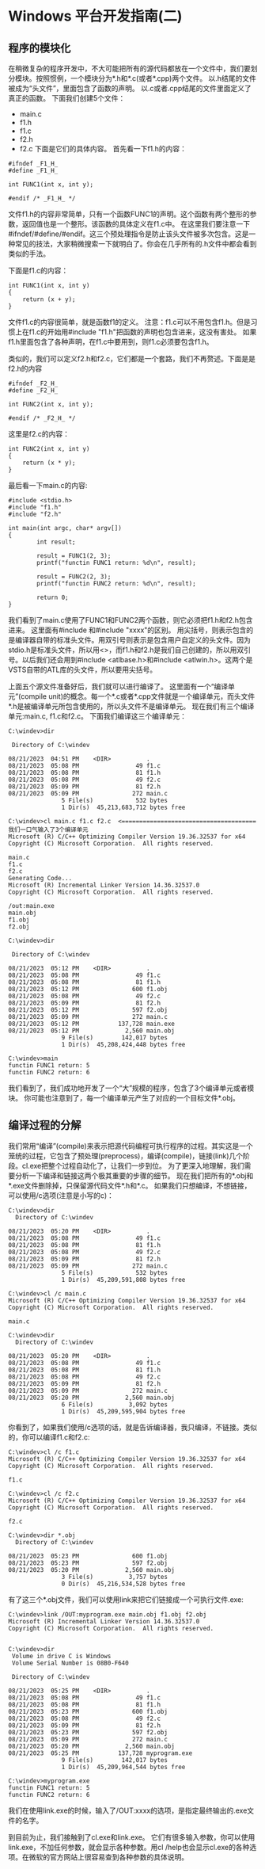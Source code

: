 # Windows 平台开发指南(二)


## 程序的模块化
在稍微复杂的程序开发中，不大可能把所有的源代码都放在一个文件中，我们要划分模块。按照惯例，一个模块分为*.h和*.c(或者*.cpp)两个文件。 以.h结尾的文件被成为“头文件”，里面包含了函数的声明。 以.c或者.cpp结尾的文件里面定义了真正的函数。 下面我们创建5个文件：
- main.c
- f1.h
- f1.c
- f2.h
- f2.c
下面是它们的具体内容。 首先看一下f1.h的内容：
```
#ifndef _F1_H_
#define _F1_H_

int FUNC1(int x, int y);

#endif /* _F1_H_ */
```
文件f1.h的内容非常简单，只有一个函数FUNC1的声明。这个函数有两个整形的参数，返回值也是一个整形。该函数的具体定义在f1.c中。 在这里我们要注意一下#ifndef/#define/#endif。这三个预处理指令是防止该头文件被多次包含。这是一种常见的技法，大家稍微搜索一下就明白了。你会在几乎所有的.h文件中都会看到类似的手法。


下面是f1.c的内容：
```
int FUNC1(int x, int y)
{
	return (x + y);
}
```
文件f1.c的内容很简单，就是函数f1的定义。 注意：f1.c可以不用包含f1.h。但是习惯上在f1.c的开始用#include "f1.h"把函数的声明也包含进来，这没有害处。 如果f1.h里面包含了各种声明，在f1.c中要用到，则f1.c必须要包含f1.h。

类似的，我们可以定义f2.h和f2.c，它们都是一个套路，我们不再赘述。下面是是f2.h的内容
```
#ifndef _F2_H_
#define _F2_H_

int FUNC2(int x, int y);

#endif /* _F2_H_ */
```
这里是f2.c的内容：
```
int FUNC2(int x, int y)
{
	return (x * y);
}
```

最后看一下main.c的内容:
```
#include <stdio.h>
#include "f1.h"
#include "f2.h"

int main(int argc, char* argv[])
{
        int result;

        result = FUNC1(2, 3);
        printf("functin FUNC1 return: %d\n", result);

        result = FUNC2(2, 3);
        printf("functin FUNC2 return: %d\n", result);

        return 0;
}
```
我们看到了main.c使用了FUNC1和FUNC2两个函数，则它必须把f1.h和f2.h包含进来。 这里面有#include <xxxx>和#include "xxxx"的区别。 用尖括号，则表示包含的是编译器自带的标准头文件。用双引号则表示是包含用户自定义的头文件。因为stdio.h是标准头文件，所以用<>，而f1.h和f2.h是我们自己创建的，所以用双引号。以后我们还会用到#include <atlbase.h>和#include <atlwin.h>。这两个是VSTS自带的ATL库的头文件，所以要用尖括号。

上面五个源文件准备好后，我们就可以进行编译了。 这里面有一个“编译单元”(compile unit)的概念。每一个*.c或者*.cpp文件就是一个编译单元，而头文件*.h是被编译单元所包含使用的，所以头文件不是编译单元。 现在我们有三个编译单元:main.c, f1.c和f2.c。 下面我们编译这三个编译单元：
```
C:\windev>dir
 
 Directory of C:\windev

08/21/2023  04:51 PM    <DIR>          .
08/21/2023  05:08 PM                49 f1.c
08/21/2023  05:08 PM                81 f1.h
08/21/2023  05:08 PM                49 f2.c
08/21/2023  05:09 PM                81 f2.h
08/21/2023  05:09 PM               272 main.c
               5 File(s)            532 bytes
               1 Dir(s)  45,213,683,712 bytes free

C:\windev>cl main.c f1.c f2.c  <====================================== 我们一口气输入了3个编译单元
Microsoft (R) C/C++ Optimizing Compiler Version 19.36.32537 for x64
Copyright (C) Microsoft Corporation.  All rights reserved.

main.c
f1.c
f2.c
Generating Code...
Microsoft (R) Incremental Linker Version 14.36.32537.0
Copyright (C) Microsoft Corporation.  All rights reserved.

/out:main.exe
main.obj
f1.obj
f2.obj

C:\windev>dir
 
 Directory of C:\windev

08/21/2023  05:12 PM    <DIR>          .
08/21/2023  05:08 PM                49 f1.c
08/21/2023  05:08 PM                81 f1.h
08/21/2023  05:12 PM               600 f1.obj
08/21/2023  05:08 PM                49 f2.c
08/21/2023  05:09 PM                81 f2.h
08/21/2023  05:12 PM               597 f2.obj
08/21/2023  05:09 PM               272 main.c
08/21/2023  05:12 PM           137,728 main.exe
08/21/2023  05:12 PM             2,560 main.obj
               9 File(s)        142,017 bytes
               1 Dir(s)  45,208,424,448 bytes free

C:\windev>main
functin FUNC1 return: 5
functin FUNC2 return: 6
```
我们看到了，我们成功地开发了一个“大”规模的程序，包含了3个编译单元或者模块。 你可能也注意到了，每一个编译单元产生了对应的一个目标文件*.obj。

## 编译过程的分解

我们常用“编译”(compile)来表示把源代码编程可执行程序的过程。其实这是一个笼统的过程，它包含了预处理(preprocess)，编译(compile)，链接(link)几个阶段。cl.exe把整个过程自动化了，让我们一步到位。 为了更深入地理解，我们需要分析一下编译和链接这两个极其重要的步骤的细节。 现在我们把所有的*.obj和*.exe文件删除掉，只保留源代码文件*.h和*.c。 如果我们只想编译，不想链接，可以使用/c选项(注意是小写的c)：
```
C:\windev>dir
  Directory of C:\windev

08/21/2023  05:20 PM    <DIR>          .
08/21/2023  05:08 PM                49 f1.c
08/21/2023  05:08 PM                81 f1.h
08/21/2023  05:08 PM                49 f2.c
08/21/2023  05:09 PM                81 f2.h
08/21/2023  05:09 PM               272 main.c
               5 File(s)            532 bytes
               1 Dir(s)  45,209,591,808 bytes free

C:\windev>cl /c main.c
Microsoft (R) C/C++ Optimizing Compiler Version 19.36.32537 for x64
Copyright (C) Microsoft Corporation.  All rights reserved.

main.c

C:\windev>dir
  Directory of C:\windev

08/21/2023  05:20 PM    <DIR>          .
08/21/2023  05:08 PM                49 f1.c
08/21/2023  05:08 PM                81 f1.h
08/21/2023  05:08 PM                49 f2.c
08/21/2023  05:09 PM                81 f2.h
08/21/2023  05:09 PM               272 main.c
08/21/2023  05:20 PM             2,560 main.obj
               6 File(s)          3,092 bytes
               1 Dir(s)  45,209,595,904 bytes free
```
你看到了，如果我们使用/c选项的话，就是告诉编译器，我只编译，不链接。类似的，你可以编译f1.c和f2.c:
```
C:\windev>cl /c f1.c
Microsoft (R) C/C++ Optimizing Compiler Version 19.36.32537 for x64
Copyright (C) Microsoft Corporation.  All rights reserved.

f1.c

C:\windev>cl /c f2.c
Microsoft (R) C/C++ Optimizing Compiler Version 19.36.32537 for x64
Copyright (C) Microsoft Corporation.  All rights reserved.

f2.c

C:\windev>dir *.obj
  Directory of C:\windev

08/21/2023  05:23 PM               600 f1.obj
08/21/2023  05:23 PM               597 f2.obj
08/21/2023  05:20 PM             2,560 main.obj
               3 File(s)          3,757 bytes
               0 Dir(s)  45,216,534,528 bytes free
```
有了这三个*.obj文件，我们可以使用link来把它们链接成一个可执行文件.exe:
```
C:\windev>link /OUT:myprogram.exe main.obj f1.obj f2.obj
Microsoft (R) Incremental Linker Version 14.36.32537.0
Copyright (C) Microsoft Corporation.  All rights reserved.


C:\windev>dir
 Volume in drive C is Windows
 Volume Serial Number is 08B0-F640

 Directory of C:\windev

08/21/2023  05:25 PM    <DIR>          .
08/21/2023  05:08 PM                49 f1.c
08/21/2023  05:08 PM                81 f1.h
08/21/2023  05:23 PM               600 f1.obj
08/21/2023  05:08 PM                49 f2.c
08/21/2023  05:09 PM                81 f2.h
08/21/2023  05:23 PM               597 f2.obj
08/21/2023  05:09 PM               272 main.c
08/21/2023  05:20 PM             2,560 main.obj
08/21/2023  05:25 PM           137,728 myprogram.exe
               9 File(s)        142,017 bytes
               1 Dir(s)  45,209,964,544 bytes free

C:\windev>myprogram.exe
functin FUNC1 return: 5
functin FUNC2 return: 6
```
我们在使用link.exe的时候，输入了/OUT:xxxx的选项，是指定最终输出的.exe文件的名字。

到目前为止，我们接触到了cl.exe和link.exe。 它们有很多输入参数，你可以使用link.exe，不加任何参数，就会显示各种参数。用cl /help也会显示cl.exe的各种选项。在微软的官方网站上很容易查到各种参数的具体说明。





